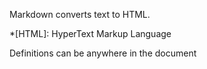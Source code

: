 Markdown converts text to HTML.

*[HTML]: HyperText Markup Language

Definitions can be anywhere in the document

